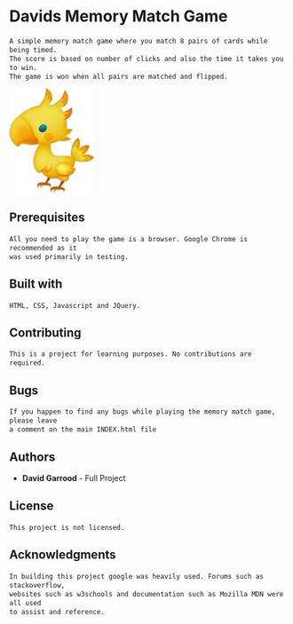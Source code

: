 # Davids Memory Match Game

```
A simple memory match game where you match 8 pairs of cards while being timed.
The score is based on number of clicks and also the time it takes you to win.
The game is won when all pairs are matched and flipped.
```

![Chocobo](images/chocobo.png)

## Prerequisites

```
All you need to play the game is a browser. Google Chrome is recommended as it
was used primarily in testing.
```

## Built with

```
HTML, CSS, Javascript and JQuery.
```

## Contributing

```
This is a project for learning purposes. No contributions are required.
```

## Bugs

```
If you happen to find any bugs while playing the memory match game, please leave
a comment on the main INDEX.html file
```

## Authors

* **David Garrood** - Full Project

## License

```
This project is not licensed.
```

## Acknowledgments

```
In building this project google was heavily used. Forums such as stackoverflow,
websites such as w3schools and documentation such as Mozilla MDN were all used
to assist and reference.
```
